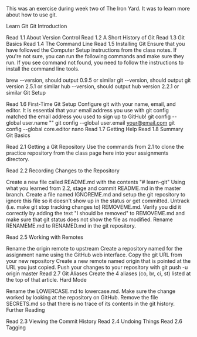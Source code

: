 This was an exercise during week two of The Iron Yard.  It was to learn more about how to use git.




Learn Git
Git Introduction

 Read 1.1 About Version Control
 Read 1.2 A Short History of Git
 Read 1.3 Git Basics
 Read 1.4 The Command Line
 Read 1.5 Installing Git
 Ensure that you have followed the Computer Setup instructions from the class notes. If you're not sure, you can run the following commands and make sure they run. If you see command not found, you need to follow the instructions to install the command line tools.

brew --version, should output 0.9.5 or similar
git --version, should output git version 2.5.1 or similar
hub --version, should output hub version 2.2.1 or similar
Git Setup

 Read 1.6 First-Time Git Setup
 Configure git with your name, email, and editor. It is essential that your email address you use with git config matched the email address you used to sign up to GitHub!
 git config --global user.name "<your name>"
 git config --global user.email your@email.com
 git config --global core.editor nano
 Read 1.7 Getting Help
 Read 1.8 Summary
Git Basics

 Read 2.1 Getting a Git Repository
 Use the commands from 2.1 to clone the practice repository from the class page here into your assignments directory.

 Read 2.2 Recording Changes to the Repository

 Create a new file called README.md with the contents "# learn-git"
 Using what you learned from 2.2, stage and commit README.md in the master branch.
 Create a file named IGNOREME.md and setup the git repository to ignore this file so it doesn't show up in the status or get committed.
 Untrack (i.e. make git stop tracking changes to) REMOVEME.md. Verify you did it correctly by adding the text "I should be removed" to REMOVEME.md and make sure that git status does not show the file as modified.
 Rename RENAMEME.md to RENAMED.md in the git repository.

 Read 2.5 Working with Remotes

 Rename the origin remote to upstream
 Create a repository named for the assignment name using the GitHub web interface.
 Copy the git URL from your new repository
 Create a new remote named origin that is pointed at the URL you just copied.
 Push your changes to your repository with git push -u origin master
 Read 2.7 Git Aliases
 Create the 4 aliases (co, br, ci, st) listed at the top of that article.
Hard Mode

 Rename the LOWERCASE.md to lowercase.md. Make sure the change worked by looking at the repository on GitHub.
 Remove the file SECRETS.md so that there is no trace of its contents in the git history.
Further Reading

 Read 2.3 Viewing the Commit History
 Read 2.4 Undoing Things
 Read 2.6 Tagging
